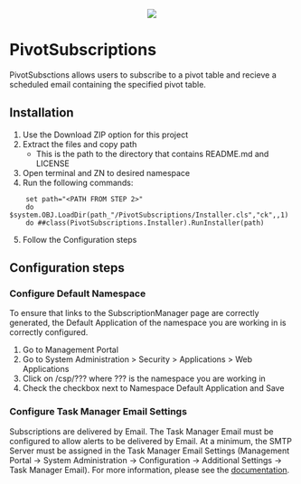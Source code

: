 <p align="center"><img src="https://github.com/hk4/PivotSubscriptions/blob/dev/Assets/PivotSubscriptions_BookCover.png"></p>

# PivotSubscriptions

PivotSubsctions allows users to subscribe to a pivot table and recieve a scheduled email containing the specified pivot table. 

## Installation
1. Use the Download ZIP option for this project
2. Extract the files and copy path
	* This is the path to the directory that contains README.md and LICENSE
3. Open terminal and ZN to desired namespace
4. Run the following commands:
```
	set path="<PATH FROM STEP 2>"
	do $system.OBJ.LoadDir(path_"/PivotSubscriptions/Installer.cls","ck",,1)
	do ##class(PivotSubscriptions.Installer).RunInstaller(path)
```
5. Follow the Configuration steps

## Configuration steps
### Configure Default Namespace
To ensure that links to the SubscriptionManager page are correctly generated, the Default Application of the namespace you are working in is correctly configured. 
1. Go to Management Portal
2. Go to System Administration > Security > Applications > Web Applications
3. Click on  /csp/??? where ??? is the namespace you are working in
4. Check the checkbox next to Namespace Default Application and Save

### Configure Task Manager Email Settings
Subscriptions are delivered by Email. The Task Manager Email must be configured to allow alerts to be delivered by Email. At a minimum, the SMTP Server must be assigned in the Task Manager Email Settings (Management Portal -> System Administration -> Configuration -> Additional Settings -> Task Manager Email). For more information, please see the <a href="http://docs.intersystems.com/irislatest/csp/docbook/DocBook.UI.Page.cls?KEY=RACS_Category_TaskManagerEmail">documentation</a>.
